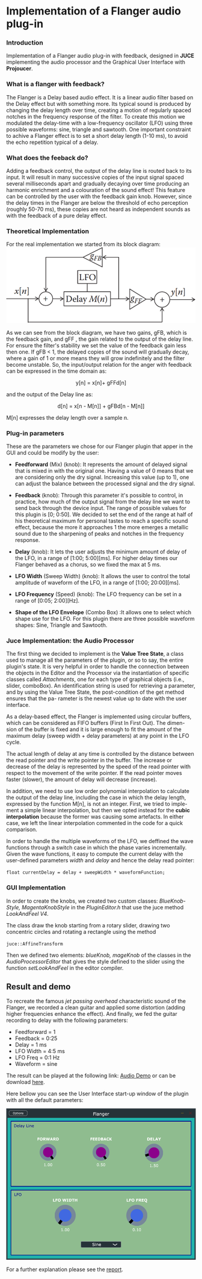 # Implementation of a Flanger audio plug-in
### Introduction
Implementation of a Flanger audio plug-in with feedback, designed in **JUCE** implementing the audio processor and the Graphical User Interface
with **Projoucer**.  
### What is a flanger with feedback?
The Flanger is a Delay based audio effect. It is a linear audio filter based on the Delay effect but with something more. Its typical sound is produced by changing the delay length over time, creating a motion of regularly spaced
notches in the frequency response of the filter. To create this motion we modulated the delay-time with a low-frequency oscillator (LFO) using three possible waveforms: sine, triangle and sawtooth. 
One important constraint to achive a Flanger effect is to set a short delay length (1-10 ms), to avoid the echo repetition typical of a delay.
### What does the feeback do?
Adding a feedback control, the output of the delay line is routed
back to its input. It will result in many successive copies of the input signal
spaced several milliseconds apart and gradually decaying over time producing
an harmonic enrichment and a colouration of the sound effect! This feature
can be controlled by the user with the feedback gain knob. However, since
the delay times in the Flanger are below the threshold of echo perception
(roughly 50-70 ms), these copies are not heard as independent sounds as
with the feedback of a pure delay effect.

### Theoretical Implementation
For the real implementation we started from its block diagram: 
![Flanger block diagram](https://github.com/EllDy96/CarlGang/blob/Homework2/Hw_2/report%20HW2/db_flanger.png)

As we can see from the block diagram, we have two gains, gFB, which is the
feedback gain, and gFF , the gain related to the output of the delay line. For
ensure the filter's stability we set the value of the feedback gain less then
one. If gFB < 1, the delayed copies of the sound will gradually decay, where
a gain of 1 or more means they will grow indefinitely and the filter become
unstable. So, the input/output relation for the 
anger with feedback can be
expressed in the time domain as:

<p align= center> y[n] = x[n]+ gFFd[n]

and the output of the Delay line as:
 
<p align= center>  d[n] = x[n - M[n]] + gFBd[n - M[n]] 

M[n] expresses the delay length over a sample n.

### Plug-in parameters
These are the parameters we chose for our Flanger plugin that apper in the GUI and could be modify by the user:
- **Feedforward** (Mix) (knob): It represents the amount of delayed signal that is mixed in with the
original one. Having a value of 0 means that we are considering only the
dry signal. Increasing this value (up to 1), one can adjust the balance
between the processed signal and the dry signal.

- **Feedback** (knob): Through this parameter it's possible to control, in practice, how much
of the output signal from the delay line we want to send back through
the device input. The range of possible values for this plugin is [0; 0:50].
We decided to set the end of the range at half of his theoretical maximum for personal tastes to reach a specific sound effect, because the
more it approaches 1 the more emerges a metallic sound due to the
sharpening of peaks and notches in the frequency response.
- **Delay** (knob): It lets the user adjusts the minimum amount of delay of the LFO, in a
range of [1:00; 5:00][ms]. For higher delay times our 
Flanger behaved as
a chorus, so we fixed the max at 5 ms.
- **LFO Width** (Sweep Width)  (knob): It allows the user to control the total amplitude of waveform of the
LFO, in a range of [1:00; 20:00][ms].
- **LFO Frequency** (Speed) (knob): The LFO frequency can be set in a range of [0:05; 2:00][Hz].
- **Shape of the LFO Envelope**  (Combo Box) :It allows one to select which shape use for the LFO. For this plugin there
are three possible waveform shapes: Sine, Triangle and Sawtooth.
### Juce Implementation: the Audio Processor
The first thing we decided to implement is the **Value Tree State**, a class used
to manage all the parameters of the plugin, or so to say, the entire plugin's
state. It is very helpful in order to handle the connection between the objects
in the Editor and the Processor via the instantiation of specific classes called
*Attachments*, one for each type of graphical objects (i.e., slider, comboBox).
An identification string is used for retrieving a parameter, and by using the
Value Tree State, the post-condition of the get method ensures that the pa-
rameter is the newest value up to date with the user interface.

As a delay-based effect, the  Flanger is implemented using circular buffers,
which can be considered as FIFO buffers (First In First Out). The dimen-
sion of the buffer is fixed and it is large enough to fit the amount of the
maximum delay (sweep width + delay parameters) at any point in the LFO cycle. 

The actual length of delay at any time is controlled by the distance
between the read pointer and the write pointer in the buffer. The increase
or decrease of the delay is represented by the speed of the read pointer with
respect to the movement of the write pointer. If the read pointer moves faster
(slower), the amount of delay will decrease (increase).

In addition, we need to use low order polynomial interpolation to calculate
the output of the delay line, including the case in which the delay length,
expressed by the function M[n], is not an integer. First, we tried to imple-
ment a simple linear interpolation, but then we opted instead for the **cubic
interpolation** because the former was causing some artefacts. 
In either case, we left the linear interpolation commented in the code for a quick comparison.

In order to handle the multiple waveforms of the LFO, we deffined the wave
functions through a switch case in which the phase varies incrementally.
Given the wave functions, it easy to compute the current delay with the
user-defined parameters *width* and *delay* and hence the delay read pointer:

`float currentDelay = delay + sweepWidth * waveformFunction;`

### GUI Implementation
In order to create the knobs, we created two custom classes: *BlueKnob-
Style, MagentaKnobStyle* in the *PluginEditor.h* that use the juce method
*LookAndFeel V4*. 

The class draw the knob starting from a rotary slider,
drawing two concentric circles and rotating a rectangle using the method

`juce::AffineTransform`

Then we defined two elements: *blueKnob, mageKnob* of the classes in the
*AudioProcessorEditor* that gives the style defined to the slider using the
function *setLookAndFeel* in the editor compiler.

## Result and demo 
To recreate the famous *jet passing overhead* characteristic sound of the
Flanger, we recorded a clean guitar and applied some distortion (adding higher
frequencies enhance the effect). And finally, we fed the guitar recording to
delay with the following parameters:
- Feedforward = 1
- Feedback = 0:25
- Delay = 1 ms
- LFO Width = 4:5 ms
- LFO Freq = 0:1 Hz
- Waveform = sine

The result can be played at the following link: [Audio Demo](https://polimi365-my.sharepoint.com/:u:/g/personal/10751438_polimi_it/ESSG1VdlCZVMsWpJDyI5JisBTeKSS_7I16fRfVOw2sIelg?e=JC0Wi9)
or can be download [here](https://github.com/EllDy96/CarlGang/blob/Homework2/Hw_2/flangerAudioTest.mp3).

Here bellow you can see the User Interface  start-up window of the plugin with all the
default parameters:

![User Interface](https://github.com/EllDy96/CarlGang/blob/Homework2/Hw_2/report%20HW2/ui.png)

For a further explanation please see the [report](https://github.com/EllDy96/CarlGang/blob/Homework2/Hw_2/report%20HW2/HW2.pdf).
